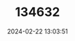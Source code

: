 ---
title: "134632"
category: "Liberonautes grandbassa"
draft: false
date: 2024-02-22 13:03:51
languages:
  English: ["Grandbassa River Crab"]
---